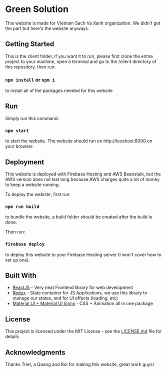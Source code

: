 # Green Solution

This website is made for Vietnam Sach Va Xanh organization. We didn't get the part but here's the website anyways.

## Getting Started

This is the client folder, if you want it to run, please first clone the entire project to your machine, open a terminal and go to the /client directory of this repository, then run:

### `npm install` or `npm i`

to install all of the packages needed for this website

## Run

Simply run this command:

### `npm start`

to start the website. The website should run on http://locahost:8000 on your browser.

## Deployment

This website is deployed with Firebase Hosting and AWS Beanstalk, but the AWS version does not last long because AWS charges quite a lot of money to keep a website running.

To deploy the webiste, first run:

### `npm run build`

to bundle the website, a build folder should be created after the build is done.

Then run:

### `firebase deploy`

to deploy this website to your Firebase Hosting server (I won't cover how to set up one).

## Built With

* [ReactJS](https://reactjs.org/) - Very neat Frontend library for web development
* [Redux](https://redux.js.org/) - State container for JS Applications, we use this library to manage our states, and for UI effects (loading, etc)
* [Material UI + Material UI Icons](https://material-ui.com/) - CSS + Animation all in one package


## License

This project is licensed under the MIT License - see the [LICENSE.md](LICENSE.md) file for details

## Acknowledgments

Thanks Triet, a Quang and Boi for making this website, great work guys!
